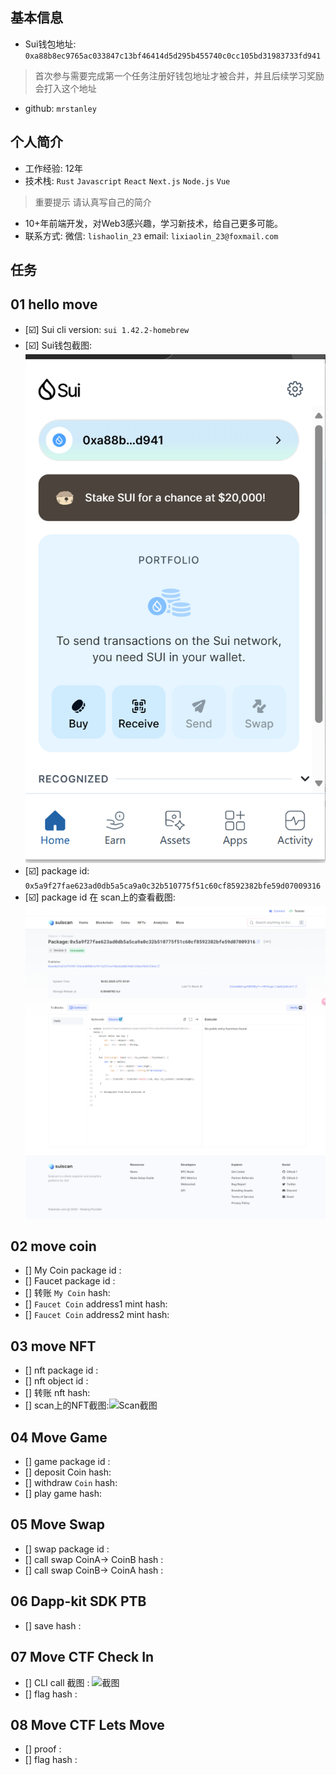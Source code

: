 ## 基本信息

- Sui钱包地址: `0xa88b8ec9765ac033847c13bf46414d5d295b455740c0cc105bd31983733fd941`

> 首次参与需要完成第一个任务注册好钱包地址才被合并，并且后续学习奖励会打入这个地址

- github: `mrstanley`

## 个人简介

- 工作经验: 12年
- 技术栈: `Rust` `Javascript` `React` `Next.js` `Node.js` `Vue`

> 重要提示 请认真写自己的简介

- 10+年前端开发，对Web3感兴趣，学习新技术，给自己更多可能。
- 联系方式: 微信: `lishaolin_23` email: `lixiaolin_23@foxmail.com`

## 任务

## 01 hello move  

- [☑️] Sui cli version: `sui 1.42.2-homebrew`
- [☑️] Sui钱包截图: ![Sui钱包截图](./images/wallet.png)
- [☑️] package id: `0x5a9f27fae623ad0db5a5ca9a0c32b510775f51c60cf8592382bfe59d07009316`
- [☑️] package id 在 scan上的查看截图:![Scan截图](./images/deploy.png)

## 02 move coin

- [] My Coin package id :
- [] Faucet package id :
- [] 转账 `My Coin` hash:
- [] `Faucet Coin` address1 mint hash:
- [] `Faucet Coin` address2 mint hash:

## 03 move NFT

- [] nft package id :
- [] nft object id :
- [] 转账 nft  hash:
- [] scan上的NFT截图:![Scan截图](./images/你的图片地址)

## 04 Move Game

- [] game package id :
- [] deposit Coin hash:
- [] withdraw `Coin` hash:
- [] play game hash:

## 05 Move Swap

- [] swap package id :
- [] call swap CoinA-> CoinB  hash :
- [] call swap CoinB-> CoinA  hash :

## 06 Dapp-kit SDK PTB

- [] save hash :

## 07 Move CTF Check In

- [] CLI call 截图 : ![截图](./images/你的图片地址)
- [] flag hash :

## 08 Move CTF Lets Move

- [] proof :
- [] flag hash :
